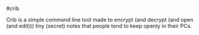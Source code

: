 #crib

Crib is a simple command line tool made to encrypt (and decrypt (and open (and edit))) tiny (secret) notes that people tend to keep openly in their PCs.